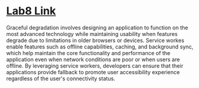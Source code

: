 # [Lab8 Link](https://NirvekPanda.github.io/Lab8-Starter/)

Graceful degradation involves designing an application to function on the most advanced technology while maintaining usability when features degrade due to limitations in older browsers or devices. Service workes enable features such as offline capabilities, caching, and background sync, which help maintain the core functionality and performance of the application even when network conditions are poor or when users are offline. By leveraging service workers, developers can ensure that their applications provide fallback to promote user accessibility experience regardless of the user's connectivity status.
